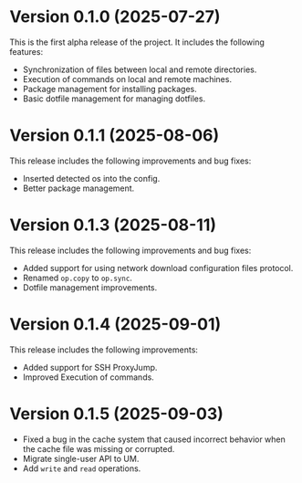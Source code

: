 # Version 0.1.0 (2025-07-27)

This is the first alpha release of the project. It includes the following features:

- Synchronization of files between local and remote directories.
- Execution of commands on local and remote machines.
- Package management for installing packages.
- Basic dotfile management for managing dotfiles.

# Version 0.1.1 (2025-08-06)

This release includes the following improvements and bug fixes:

- Inserted detected os into the config.
- Better package management.

# Version 0.1.3 (2025-08-11)

This release includes the following improvements and bug fixes:

- Added support for using network download configuration files protocol.
- Renamed `op.copy` to `op.sync`.
- Dotfile management improvements.

# Version 0.1.4 (2025-09-01)

This release includes the following improvements:

- Added support for SSH ProxyJump.
- Improved Execution of commands.

# Version 0.1.5 (2025-09-03)

- Fixed a bug in the cache system that caused incorrect behavior when the cache file was missing or corrupted.
- Migrate single-user API to UM.
- Add `write` and `read` operations.
